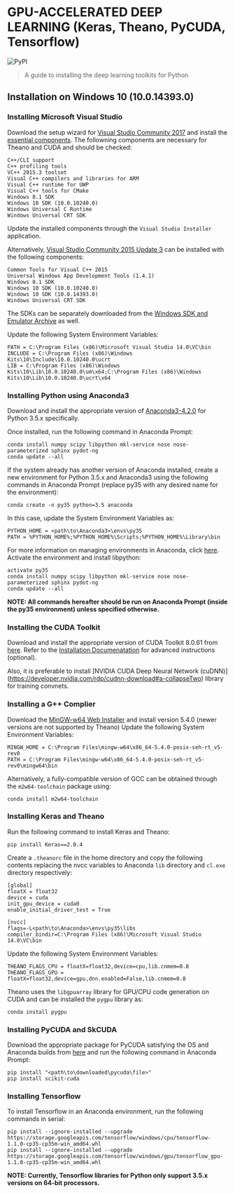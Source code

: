 # GPU-ACCELERATED DEEP LEARNING (Keras, Theano, PyCUDA, Tensorflow)

![PyPI](https://img.shields.io/pypi/pyversions/Django.svg?style=flat-square)

> A guide to installing the deep learning toolkits for Python

## Installation on Windows 10 (10.0.14393.0)

### Installing Microsoft Visual Studio

Download the setup wizard for [Visual Studio Community 2017](https://www.visualstudio.com/downloads/) and install the [essential components](http://docs.nvidia.com/cuda/cuda-installation-guide-microsoft-windows/index.html#system-requirements). The followning components are necessary for Theano and CUDA and should be checked:
```
C++/CLI support
C++ profiling tools
VC++ 2015.3 toolset
Visual C++ compilers and libraries for ARM
Visual C++ runtime for UWP
Visual C++ tools for CMake
Windows 8.1 SDK
Windows 10 SDK (10.0.10240.0)
Windows Universal C Runtime
Windows Universal CRT SDK
```
Update the installed components through the ```Visual Studio Installer``` application.

Alternatively, [Visual Studio Community 2015 Update 3](https://download.microsoft.com/download/b/e/d/bedddfc4-55f4-4748-90a8-ffe38a40e89f/vs2015.3.com_enu.iso) can be installed with the following components:
```
Common Tools for Visual C++ 2015
Universal Windows App Development Tools (1.4.1)
Windows 8.1 SDK
Windows 10 SDK (10.0.10240.0)
Windows 10 SDK (10.0.14393.0)
Windows Universal CRT SDK
```
The SDKs can be separately downloaded from the [Windows SDK and Emulator Archive](https://developer.microsoft.com/en-us/windows/downloads/sdk-archive) as well.

Update the following System Environment Variables:
```
PATH = C:\Program Files (x86)\Microsoft Visual Studio 14.0\VC\bin
INCLUDE = C:\Program Files (x86)\Windows Kits\10\Include\10.0.10240.0\ucrt
LIB = C:\Program Files (x86)\Windows Kits\10\Lib\10.0.10240.0\um\x64;C:\Program Files (x86)\Windows Kits\10\Lib\10.0.10240.0\ucrt\x64
```

### Installing Python using Anaconda3

Download and install the appropriate version of [Anaconda3-4.2.0](https://repo.continuum.io/archive/index.html) for Python 3.5.x specifically.

Once installed, run the following command in Anaconda Prompt:
```
conda install numpy scipy libpython mkl-service nose nose-parameterized sphinx pydot-ng
conda update --all
```

If the system already has another version of Anaconda installed, create a new environment for Python 3.5.x and Anaconda3 using the following commands in Anaconda Prompt (replace py35 with any desired name for the environment):
```
conda create -n py35 python=3.5 anaconda
```
In this case, update the System Environment Variables as:
```
PYTHON_HOME = <path\to\Anaconda3>\envs\py35
PATH = %PYTHON_HOME%;%PYTHON_HOME%\Scripts;%PYTHON_HOME%\Library\bin
```
For more information on managing environments in Anaconda, click [here](https://conda.io/docs/using/envs.html).
Activate the environment and install libpython:
```
activate py35
conda install numpy scipy libpython mkl-service nose nose-parameterized sphinx pydot-ng
conda update --all
```

**NOTE: All commands hereafter should be run on Anaconda Prompt (inside the py35 environment) unless specified otherwise.**

### Installing the CUDA Toolkit

Download and install the appropriate version of CUDA Toolkit 8.0.61 from [here](https://developer.nvidia.com/cuda-downloads).
Refer to the [Installation Documenatation](http://docs.nvidia.com/cuda/cuda-installation-guide-microsoft-windows/index.html) for advanced instructions (optional).

Also, it is preferable to install [NVIDIA CUDA Deep Neural Network (cuDNN)] (https://developer.nvidia.com/rdp/cudnn-download#a-collapseTwo) library for training convnets.

### Installing a G++ Complier

Download the [MinGW-w64 Web Installer](https://sourceforge.net/projects/mingw-w64/files/Toolchains%20targetting%20Win32/Personal%20Builds/mingw-builds/installer/) and install version 5.4.0 (newer versions are not supported by Theano)
Update the following System Environment Variables:
```
MINGW_HOME = C:\Program Files\mingw-w64\x86_64-5.4.0-posix-seh-rt_v5-rev0
PATH = C:\Program Files\mingw-w64\x86_64-5.4.0-posix-seh-rt_v5-rev0\mingw64\bin
```

Alternatively, a fully-compatible version of GCC can be obtained through the ```m2w64-toolchain``` package using:
```
conda install m2w64-toolchain
```

### Installing Keras and Theano

Run the following command to install Keras and Theano:
```
pip install Keras==2.0.4
```
Create a ```.theanorc``` file in the home directory and copy the following contents replacing the nvcc variables to Anaconda ```lib``` directory and ```cl.exe``` directory respectively:
```
[global]
floatX = float32
device = cuda
init_gpu_device = cuda0
enable_initial_driver_test = True

[nvcc]
flags=-L<path\to\Anaconda>\envs\py35\libs
compiler_bindir=C:\Program Files (x86)\Microsoft Visual Studio 14.0\VC\bin
```
Update the following System Environment Variables:
```
THEANO_FLAGS_CPU = floatX=float32,device=cpu,lib.cnmem=0.8
THEANO_FLAGS_GPU = floatX=float32,device=gpu,dnn.enabled=False,lib.cnmem=0.8
```

Theano uses the ```libgpuarray``` library for GPU/CPU code generation on CUDA and can be installed the ```pygpu``` library as:
```
conda install pygpu
```

### Installing PyCUDA and SkCUDA

Download the appropriate package for PyCUDA satisfying the OS and Anaconda builds from [here](http://www.lfd.uci.edu/~gohlke/pythonlibs/#pycuda) and run the following command in Anaconda Prompt:
```
pip install "<path\to\downloaded\pycuda\file>"
pip install scikit-cuda
```

### Installing Tensorflow

To install Tensorflow in an Anaconda environment, run the following commands in serial:
```
pip install --ignore-installed --upgrade https://storage.googleapis.com/tensorflow/windows/cpu/tensorflow-1.1.0-cp35-cp35m-win_amd64.whl
pip install --ignore-installed --upgrade https://storage.googleapis.com/tensorflow/windows/gpu/tensorflow_gpu-1.1.0-cp35-cp35m-win_amd64.whl
```
**NOTE: Currently, Tensorflow libraries for Python only support 3.5.x versions on 64-bit processors.**